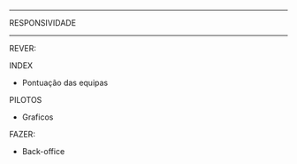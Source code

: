 *******************************
RESPONSIVIDADE
*******************************

REVER:

INDEX
- Pontuação das equipas

PILOTOS
- Graficos

FAZER:
- Back-office